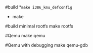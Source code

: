 #build 
*`make i386_kmu_defconfig`
* make

#build minimal rootfs
make rootfs

#Qemu
make qemu

#Qemu with debugging
make qemu-gdb


